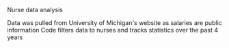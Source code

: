 Nurse data analysis

Data was pulled from University of Michigan's website as salaries are public information
Code filters data to nurses and tracks statistics over the past 4 years
